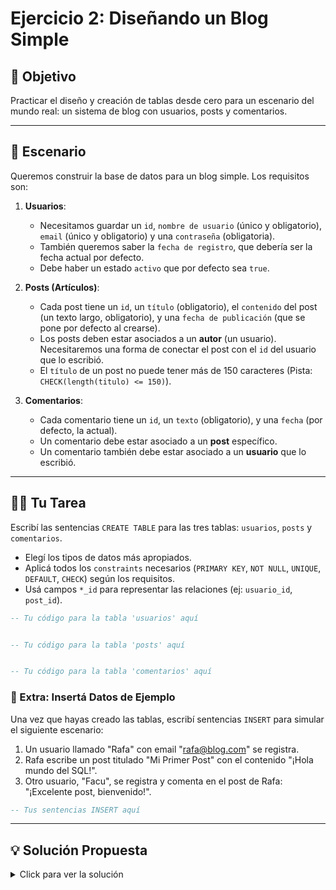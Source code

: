 # Ejercicio 2: Diseñando un Blog Simple

## 🎯 Objetivo

Practicar el diseño y creación de tablas desde cero para un escenario del mundo real: un sistema de blog con usuarios, posts y comentarios.

---

## 📖 Escenario

Queremos construir la base de datos para un blog simple. Los requisitos son:

1.  **Usuarios**:
    *   Necesitamos guardar un `id`, `nombre de usuario` (único y obligatorio), `email` (único y obligatorio) y una `contraseña` (obligatoria).
    *   También queremos saber la `fecha de registro`, que debería ser la fecha actual por defecto.
    *   Debe haber un estado `activo` que por defecto sea `true`.

2.  **Posts (Artículos)**:
    *   Cada post tiene un `id`, un `título` (obligatorio), el `contenido` del post (un texto largo, obligatorio), y una `fecha de publicación` (que se pone por defecto al crearse).
    *   Los posts deben estar asociados a un **autor** (un usuario). Necesitaremos una forma de conectar el post con el `id` del usuario que lo escribió.
    *   El `título` de un post no puede tener más de 150 caracteres (Pista: `CHECK(length(titulo) <= 150)`).

3.  **Comentarios**:
    *   Cada comentario tiene un `id`, un `texto` (obligatorio), y una `fecha` (por defecto, la actual).
    *   Un comentario debe estar asociado a un **post** específico.
    *   Un comentario también debe estar asociado a un **usuario** que lo escribió.

---

## 🏋️‍♀️ Tu Tarea

Escribí las sentencias `CREATE TABLE` para las tres tablas: `usuarios`, `posts` y `comentarios`.

*   Elegí los tipos de datos más apropiados.
*   Aplicá todos los `constraints` necesarios (`PRIMARY KEY`, `NOT NULL`, `UNIQUE`, `DEFAULT`, `CHECK`) según los requisitos.
*   Usá campos `*_id` para representar las relaciones (ej: `usuario_id`, `post_id`).

```sql
-- Tu código para la tabla 'usuarios' aquí


-- Tu código para la tabla 'posts' aquí


-- Tu código para la tabla 'comentarios' aquí

```

### 📝 Extra: Insertá Datos de Ejemplo

Una vez que hayas creado las tablas, escribí sentencias `INSERT` para simular el siguiente escenario:

1.  Un usuario llamado "Rafa" con email "rafa@blog.com" se registra.
2.  Rafa escribe un post titulado "Mi Primer Post" con el contenido "¡Hola mundo del SQL!".
3.  Otro usuario, "Facu", se registra y comenta en el post de Rafa: "¡Excelente post, bienvenido!".

```sql
-- Tus sentencias INSERT aquí

```

---

## 💡 Solución Propuesta

<details>
<summary>Click para ver la solución</summary>

```sql
-- Tabla de Usuarios
CREATE TABLE usuarios (
    id INTEGER PRIMARY KEY,
    nombre_usuario TEXT UNIQUE NOT NULL,
    email TEXT UNIQUE NOT NULL,
    contraseña TEXT NOT NULL,
    fecha_registro DATE DEFAULT CURRENT_DATE,
    activo BOOLEAN DEFAULT TRUE
);

-- Tabla de Posts
CREATE TABLE posts (
    id INTEGER PRIMARY KEY,
    usuario_id INTEGER NOT NULL, -- Clave foránea (conceptual) a usuarios.id
    titulo TEXT NOT NULL CHECK(length(titulo) <= 150),
    contenido TEXT NOT NULL,
    fecha_publicacion DATE DEFAULT CURRENT_DATE
);

-- Tabla de Comentarios
CREATE TABLE comentarios (
    id INTEGER PRIMARY KEY,
    post_id INTEGER NOT NULL,    -- Clave foránea a posts.id
    usuario_id INTEGER NOT NULL, -- Clave foránea a usuarios.id
    texto TEXT NOT NULL,
    fecha DATE DEFAULT CURRENT_DATE
);

-- --- INSERTS DE EJEMPLO ---

-- 1. Rafa se registra (supongamos que su ID será 1)
INSERT INTO usuarios (nombre_usuario, email, contraseña) 
VALUES ('Rafa', 'rafa@blog.com', 'password123');

-- 2. Rafa escribe un post
INSERT INTO posts (usuario_id, titulo, contenido) 
VALUES (1, 'Mi Primer Post', '¡Hola mundo del SQL!');

-- 3. Facu se registra (supongamos que su ID será 2)
INSERT INTO usuarios (nombre_usuario, email, contraseña) 
VALUES ('Facu', 'facu@blog.com', 'securepass');

-- 4. Facu comenta en el post de Rafa (que tiene post_id = 1)
INSERT INTO comentarios (post_id, usuario_id, texto) 
VALUES (1, 2, '¡Excelente post, bienvenido!');

```

</details>
